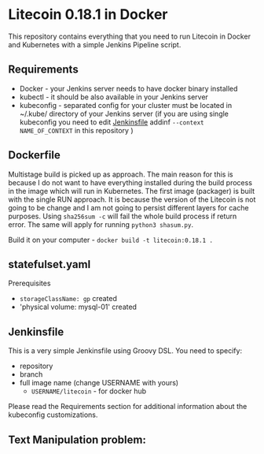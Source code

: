 # Litecoin 0.18.1 in Docker
This repository contains everything that you need to run Litecoin in Docker and Kubernetes with a simple Jenkins Pipeline script.

## Requirements
- Docker - your Jenkins server needs to have docker binary installed
- kubectl - it should be also available in your Jenkins server
- kubeconfig - separated config for your cluster must be located in ~/.kube/ directory of your Jenkins server (if you are using single kubeconfig you need to edit [Jenkinsfile](https://github.com/adisharma96/litecoin/blob/master/Jenkinsfile#L27) addinf `--context NAME_OF_CONTEXT` in this repository )


## Dockerfile
Multistage build is picked up as approach. The main reason for this is because I do not want to have everything installed during the build process in the image which will run in Kubernetes. The first image (packager) is built with the single RUN approach. It is because the version of the Litecoin is not going to be change and I am not going to persist different layers for cache purposes. Using `sha256sum -c` will fail the whole build process if return error. The same will apply for running `python3 shasum.py`.

Build it on your computer - `docker build -t litecoin:0.18.1 .`

## statefulset.yaml
Prerequisites
- `storageClassName: gp` created
-  'physical volume: mysql-01' created

## Jenkinsfile
This is a very simple Jenkinsfile using Groovy DSL. You need to specify:
- repository
- branch
- full image name (change USERNAME with yours) 
  - `USERNAME/litecoin` - for docker hub

Please read the Requirements section for additional information about the kubeconfig customizations.

## Text Manipulation problem:

